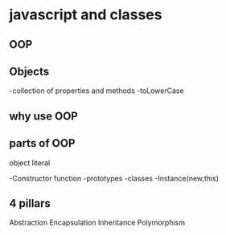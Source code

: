 # javascript and classes

## OOP

## Objects
-collection of properties and methods
-toLowerCase


## why use OOP

## parts of OOP
object literal

-Constructor function
-prototypes
-classes
-Instance(new,this)


## 4 pillars
Abstraction
Encapsulation
Inheritance
Polymorphism